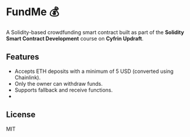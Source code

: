 # FundMe 💰

A Solidity-based crowdfunding smart contract built as part of the **Solidity Smart Contract Development** course on **Cyfrin Updraft**.

## Features
- Accepts ETH deposits with a minimum of 5 USD (converted using Chainlink).
- Only the owner can withdraw funds.
- Supports fallback and receive functions.
- 
## License
MIT

